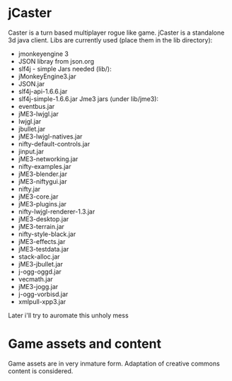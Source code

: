 jCaster
=======

Caster is a turn based multiplayer rogue like game. jCaster is a standalone 3d java client.
Libs are currently used (place them in the lib directory):
  * jmonkeyengine 3
  * JSON libray from json.org
  * slf4j - simple
Jars needed (lib/):
  * jMonkeyEngine3.jar  
  * JSON.jar  
  * slf4j-api-1.6.6.jar  
  * slf4j-simple-1.6.6.jar
Jme3 jars (under lib/jme3):
  * eventbus.jar      
  * jME3-lwjgl.jar          
  * lwjgl.jar
  * jbullet.jar       
  * jME3-lwjgl-natives.jar 
  * nifty-default-controls.jar
  * jinput.jar        
  * jME3-networking.jar     
  * nifty-examples.jar
  * jME3-blender.jar  
  * jME3-niftygui.jar       
  * nifty.jar
  * jME3-core.jar     
  * jME3-plugins.jar        
  * nifty-lwjgl-renderer-1.3.jar
  * jME3-desktop.jar  
  * jME3-terrain.jar        
  * nifty-style-black.jar
  * jME3-effects.jar  
  * jME3-testdata.jar       
  * stack-alloc.jar
  * jME3-jbullet.jar  
  * j-ogg-oggd.jar          
  * vecmath.jar
  * jME3-jogg.jar     
  * j-ogg-vorbisd.jar      
  * xmlpull-xpp3.jar

Later i'll try to auromate this unholy mess

Game assets and content
=======================
Game assets are in very inmature form. Adaptation of creative commons content is considered.
